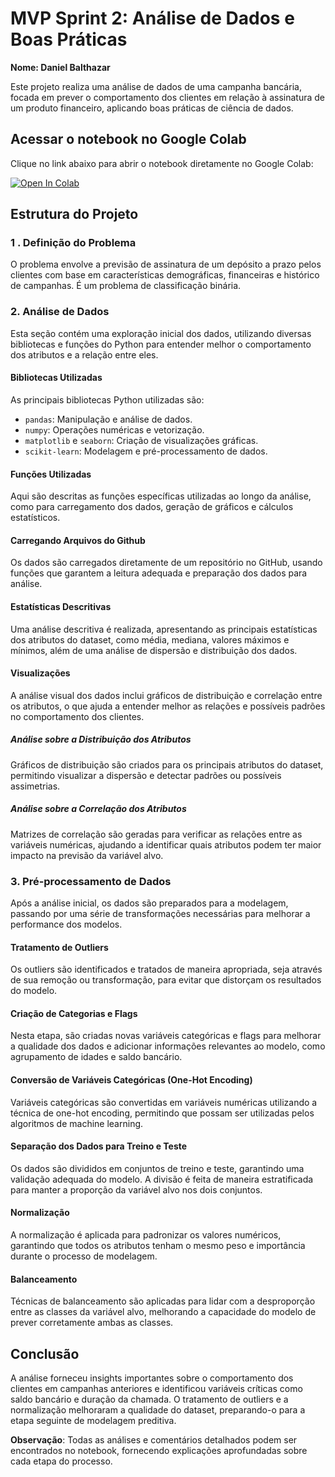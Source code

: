 # **MVP Sprint 2: Análise de Dados e Boas Práticas**
**Nome: Daniel Balthazar**

Este projeto realiza uma análise de dados de uma campanha bancária, focada em prever o comportamento dos clientes em relação à assinatura de um produto financeiro, aplicando boas práticas de ciência de dados.

## Acessar o notebook no Google Colab

Clique no link abaixo para abrir o notebook diretamente no Google Colab:

[![Open In Colab](https://colab.research.google.com/assets/colab-badge.svg)](https://colab.research.google.com/github/Danielbalthazar/MVP_AnaliseDeDados_e_BoasPraticas/blob/main/MVP_AnáliseDeDados_e_BoasPráticas.ipynb)

## Estrutura do Projeto

### 1 . Definição do Problema
O problema envolve a previsão de assinatura de um depósito a prazo pelos clientes com base em características demográficas, financeiras e histórico de campanhas. É um problema de classificação binária.

### 2. Análise de Dados

Esta seção contém uma exploração inicial dos dados, utilizando diversas bibliotecas e funções do Python para entender melhor o comportamento dos atributos e a relação entre eles.

#### Bibliotecas Utilizadas

As principais bibliotecas Python utilizadas são:

- `pandas`: Manipulação e análise de dados.
- `numpy`: Operações numéricas e vetorização.
- `matplotlib` e `seaborn`: Criação de visualizações gráficas.
- `scikit-learn`: Modelagem e pré-processamento de dados.

#### Funções Utilizadas

Aqui são descritas as funções específicas utilizadas ao longo da análise, como para carregamento dos dados, geração de gráficos e cálculos estatísticos.

#### Carregando Arquivos do Github

Os dados são carregados diretamente de um repositório no GitHub, usando funções que garantem a leitura adequada e preparação dos dados para análise.

#### Estatísticas Descritivas

Uma análise descritiva é realizada, apresentando as principais estatísticas dos atributos do dataset, como média, mediana, valores máximos e mínimos, além de uma análise de dispersão e distribuição dos dados.

#### Visualizações

A análise visual dos dados inclui gráficos de distribuição e correlação entre os atributos, o que ajuda a entender melhor as relações e possíveis padrões no comportamento dos clientes.

##### Análise sobre a Distribuição dos Atributos

Gráficos de distribuição são criados para os principais atributos do dataset, permitindo visualizar a dispersão e detectar padrões ou possíveis assimetrias.

##### Análise sobre a Correlação dos Atributos

Matrizes de correlação são geradas para verificar as relações entre as variáveis numéricas, ajudando a identificar quais atributos podem ter maior impacto na previsão da variável alvo.

### 3. Pré-processamento de Dados

Após a análise inicial, os dados são preparados para a modelagem, passando por uma série de transformações necessárias para melhorar a performance dos modelos.

#### Tratamento de Outliers

Os outliers são identificados e tratados de maneira apropriada, seja através de sua remoção ou transformação, para evitar que distorçam os resultados do modelo.

#### Criação de Categorias e Flags

Nesta etapa, são criadas novas variáveis categóricas e flags para melhorar a qualidade dos dados e adicionar informações relevantes ao modelo, como agrupamento de idades e saldo bancário.

#### Conversão de Variáveis Categóricas (One-Hot Encoding)

Variáveis categóricas são convertidas em variáveis numéricas utilizando a técnica de one-hot encoding, permitindo que possam ser utilizadas pelos algoritmos de machine learning.

#### Separação dos Dados para Treino e Teste

Os dados são divididos em conjuntos de treino e teste, garantindo uma validação adequada do modelo. A divisão é feita de maneira estratificada para manter a proporção da variável alvo nos dois conjuntos.

#### Normalização

A normalização é aplicada para padronizar os valores numéricos, garantindo que todos os atributos tenham o mesmo peso e importância durante o processo de modelagem.

#### Balanceamento

Técnicas de balanceamento são aplicadas para lidar com a desproporção entre as classes da variável alvo, melhorando a capacidade do modelo de prever corretamente ambas as classes.


## Conclusão

A análise forneceu insights importantes sobre o comportamento dos clientes em campanhas anteriores e identificou variáveis críticas como saldo bancário e duração da chamada. O tratamento de outliers e a normalização melhoraram a qualidade do dataset, preparando-o para a etapa seguinte de modelagem preditiva.

**Observação**: Todas as análises e comentários detalhados podem ser encontrados no notebook, fornecendo explicações aprofundadas sobre cada etapa do processo.



